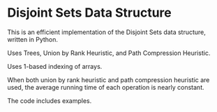 # Disjoint Sets Data Structure

This is an efficient implementation of the Disjoint Sets data structure, written in Python.

Uses Trees, Union by Rank Heuristic, and Path Compression Heuristic.

Uses 1-based indexing of arrays.

When both union by rank heuristic and path compression heuristic are used, the average running time of each operation is nearly constant.

The code includes examples.
